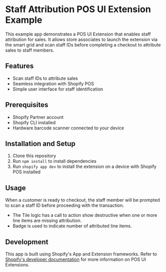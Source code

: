 # Staff Attribution POS UI Extension Example

This example app demonstrates a POS UI Extension that enables staff attribution for sales. It allows store associates to launch the extension via the smart grid and scan staff IDs before completing a checkout to attribute sales to staff members.

## Features

- Scan staff IDs to attribute sales
- Seamless integration with Shopify POS
- Simple user interface for staff identification

## Prerequisites

- Shopify Partner account
- Shopify CLI installed
- Hardware barcode scanner connected to your device

## Installation and Setup

1. Clone this repository
2. Run `npm install` to install dependencies
3. Run `shopify app dev` to install the extension on a device with Shopify POS installed

## Usage

When a customer is ready to checkout, the staff member will be prompted to scan a staff ID before proceeding with the transaction.

- The Tile logic has a call to action show destructive when one or more line items are missing attribution.
- Badge is used to indicate number of attributed line items.

## Development

This app is built using Shopify's App and Extension frameworks. Refer to [Shopify's developer documentation](https://shopify.dev/docs/apps/build/pos/embed-app-in-pos) for more information on POS UI Extensions.
